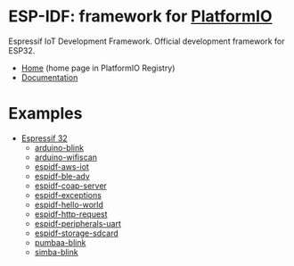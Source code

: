 
# ESP-IDF: framework for [PlatformIO](https://platformio.org)

Espressif IoT Development Framework. Official development framework for ESP32.

* [Home](https://platformio.org/frameworks/espidf) (home page in PlatformIO Registry)
* [Documentation](http://docs.platformio.org/page/frameworks/espidf.html)

# Examples

- [Espressif 32](https://github.com/platformio/platform-espressif32)
  * [arduino-blink](https://github.com/platformio/platform-espressif32/tree/develop/examples/arduino-blink)
  * [arduino-wifiscan](https://github.com/platformio/platform-espressif32/tree/develop/examples/arduino-wifiscan)
  * [espidf-aws-iot](https://github.com/platformio/platform-espressif32/tree/develop/examples/espidf-aws-iot)
  * [espidf-ble-adv](https://github.com/platformio/platform-espressif32/tree/develop/examples/espidf-ble-adv)
  * [espidf-coap-server](https://github.com/platformio/platform-espressif32/tree/develop/examples/espidf-coap-server)
  * [espidf-exceptions](https://github.com/platformio/platform-espressif32/tree/develop/examples/espidf-exceptions)
  * [espidf-hello-world](https://github.com/platformio/platform-espressif32/tree/develop/examples/espidf-hello-world)
  * [espidf-http-request](https://github.com/platformio/platform-espressif32/tree/develop/examples/espidf-http-request)
  * [espidf-peripherals-uart](https://github.com/platformio/platform-espressif32/tree/develop/examples/espidf-peripherals-uart)
  * [espidf-storage-sdcard](https://github.com/platformio/platform-espressif32/tree/develop/examples/espidf-storage-sdcard)
  * [pumbaa-blink](https://github.com/platformio/platform-espressif32/tree/develop/examples/pumbaa-blink)
  * [simba-blink](https://github.com/platformio/platform-espressif32/tree/develop/examples/simba-blink)

